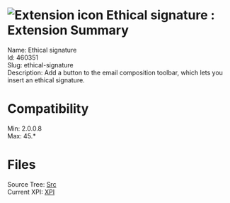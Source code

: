 # ![Extension icon](https://addons.thunderbird.net/user-media/addon_icons/460/460351-64.png?modified=1459887615) Ethical signature : Extension Summary

Name: Ethical signature  
Id: 460351  
Slug: ethical-signature  
Description: Add a button to the email composition toolbar, which lets you insert an ethical signature.
  

# Compatibility
Min: 2.0.0.8  
Max: 45.*  

# Files

Source Tree: [Src](C:/Dev/Thunderbird/ThunderKdB/xall/xOther/460351-ethical-signature/src)  
Current XPI: [XPI](C:/Dev/Thunderbird/ThunderKdB/xall/xOther/460351-ethical-signature/xpi)  



